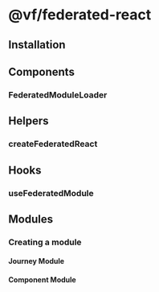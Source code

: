 # @vf/federated-react

## Installation

## Components

### FederatedModuleLoader

## Helpers

### createFederatedReact

## Hooks

### useFederatedModule

## Modules

### Creating a module

#### Journey Module

#### Component Module
